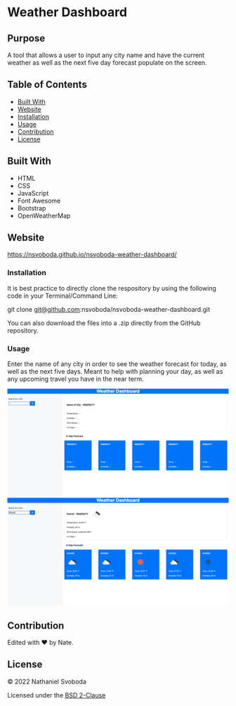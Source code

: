 # Weather Dashboard

## Purpose

A tool that allows a user to input any city name and have the current weather as well as the next five day forecast populate on the screen.

## Table of Contents
- [Built With](#built-with)
- [Website](#website)
- [Installation](#installation)
- [Usage](#usage)
- [Contribution](#contribution)
- [License](#license)

## Built With

* HTML
* CSS
* JavaScript
* Font Awesome
* Bootstrap
* OpenWeatherMap

## Website

https://nsvoboda.github.io/nsvoboda-weather-dashboard/

### Installation

It is best practice to directly clone the respository by using the following code in your Terminal/Command Line:

git clone git@github.com:nsvoboda/nsvoboda-weather-dashboard.git

You can also download the files into a .zip directly from the GitHub repository.

### Usage

Enter the name of any city in order to see the weather forecast for today, as well as the next five days. Meant to help with planning your day, as well as any upcoming travel you have in the near term.

![screenshot of the main screen](./assets/images/blank-application.png)
![screenshot of the main screen with data populated](./assets/images/example-city.png)

## Contribution
Edited with ❤️ by Nate.

## License

&copy; 2022 Nathaniel Svoboda

Licensed under the [BSD 2-Clause](LICENSE.txt)